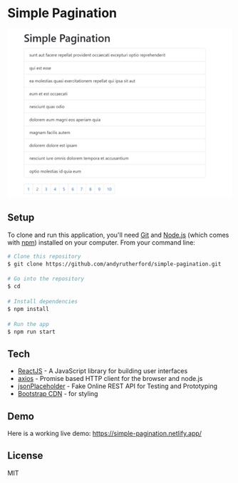 # Simple Pagination

<img src="./img/screenshot.jpg" width="600px">

## Setup

To clone and run this application, you'll need [Git](https://git-scm.com/) and [Node.js](https://nodejs.org/) (which comes with [npm](https://www.npmjs.com/)) installed on your computer. From your command line:

```sh
# Clone this repository
$ git clone https://github.com/andyrutherford/simple-pagination.git

# Go into the repository
$ cd

# Install dependencies
$ npm install

# Run the app
$ npm run start
```

## Tech

- [ReactJS](https://reactjs.org/) - A JavaScript library for building user interfaces
- [axios](https://github.com/axios/axios) - Promise based HTTP client for the browser and node.js
- [jsonPlaceholder](https://jsonplaceholder.typicode.com/) - Fake Online REST API for Testing and Prototyping
- [Bootstrap CDN](https://www.bootstrapcdn.com/) - for styling

## Demo

Here is a working live demo: https://simple-pagination.netlify.app/

## License

MIT
